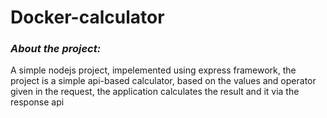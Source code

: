 # Docker-calculator
<h3><em>About the project:</em> </h3> 
<p> A simple nodejs project, impelemented using express framework, the project is a simple api-based calculator, based on the  
    values and operator given in the request, the application calculates the result and it via the response api</p> 
